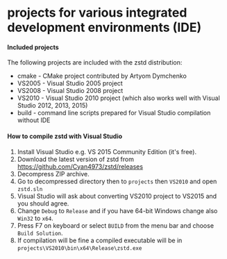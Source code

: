 projects for various integrated development environments (IDE)
================================

#### Included projects

The following projects are included with the zstd distribution:
- cmake - CMake project contributed by Artyom Dymchenko
- VS2005 - Visual Studio 2005 project
- VS2008 - Visual Studio 2008 project
- VS2010 - Visual Studio 2010 project (which also works well with Visual Studio 2012, 2013, 2015)
- build - command line scripts prepared for Visual Studio compilation without IDE


#### How to compile zstd with Visual Studio

1. Install Visual Studio e.g. VS 2015 Community Edition (it's free).
2. Download the latest version of zstd from https://github.com/Cyan4973/zstd/releases
3. Decompress ZIP archive.
4. Go to decompressed directory then to `projects` then `VS2010` and open `zstd.sln`
5. Visual Studio will ask about converting VS2010 project to VS2015 and you should agree.
6. Change `Debug` to `Release` and if you have 64-bit Windows change also `Win32` to `x64`.
7. Press F7 on keyboard or select `BUILD` from the menu bar and choose `Build Solution`.
8. If compilation will be fine a compiled executable will be in `projects\VS2010\bin\x64\Release\zstd.exe`
